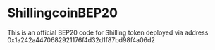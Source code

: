 # ShillingcoinBEP20
This is an official BEP20 code for Shilling token deployed via address 0x1a242a4470682921176f4d32d1f87bd98f4a06d2
